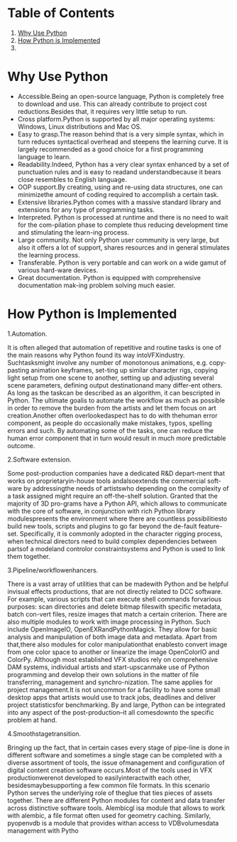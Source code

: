 
# Table of Contents

1.  [Why Use Python](#org161f8f6)
2.  [How Python is Implemented](#orgbf5812c)
3.  [](#org5c94c1c)



<a id="org161f8f6"></a>

# Why Use Python

-   Accessible.Being an open-source language, Python is completely free to download and use. This can already contribute to project cost reductions.Besides that, it requires very little setup to run.
-   Cross platform.Python is supported by all major operating systems: Windows, Linux distributions and Mac OS.
-   Easy to grasp.The reason behind that is a very simple syntax, which in turn reduces syntactical overhead and steepens the learning curve. It is largely recommended as a good choice for a first programming language to learn.
-   Readability.Indeed, Python has a very clear syntax enhanced by a set of punctuation rules and is easy to readand understandbecause it bears close resembles to English language.
-   OOP support.By creating, using and re-using data structures, one can minimizethe amount of coding required to accomplish a certain task.
-   Extensive libraries.Python comes with a massive standard library and extensions for any type of programming tasks.
-   Interpreted. Python is processed at runtime and there is no need to wait for the com-pilation phase to complete thus reducing development time and stimulating the learn-ing process.
-   Large community. Not only Python user community is very large, but also it offers a lot of support, shares resources and in general stimulates the learning process.
-   Transferable. Python is very portable and can work on a wide gamut of various hard-ware devices.
-   Great documentation. Python is equipped with comprehensive documentation mak-ing problem solving much easier.


<a id="orgbf5812c"></a>

# How Python is Implemented

1.Automation. 

It is often alleged that automation of repetitive and routine tasks is one of the main reasons why Python found its way intoVFXindustry. Suchtasksmight involve any number of monotonous animations, e.g. copy-pasting animation       keyframes, set-ting up similar character rigs, copying light setup from one scene to another, setting up and adjusting several scene parameters, defining output destinationand many differ-ent others. As long as the taskcan be described as an algorithm, it can bescripted in Python. The ultimate goalis to automate the workflow as much as possible in order to remove the burden from the artists and let them focus on art creation.Another often overlookedaspect has to do with thehuman error component, as people do occasionally make mistakes, typos, spelling errors and such. By automating some of the tasks, one can reduce the human error component that in turn would result in much more predictable outcome.

2.Software extension.

Some post-production companies have a dedicated R&D depart-ment that works on proprietaryin-house tools andalsoextends the commercial soft-ware  by  addressingthe needs of artistswho  depending  on the  complexity  of  a  task assigned might require an off-the-shelf solution. Granted that the majority of 3D pro-grams have a Python API, which allows to communicate with the core of software, in conjunction with rich Python library modulespresents the environment where there are countless possibilitiesto build new tools, scripts and plugins to go far beyond the de-fault feature-set. Specifically, it is commonly adopted in the character rigging process, when  technical  directors  need  to  build  complex  dependencies  between  partsof  a modeland controlor constraintsystems and Python is used to link them together.

3.Pipeline/workflowenhancers. 

There is a vast array of utilities that can be madewith Python and be helpful invisual effects productions, that are not directly related to DCC software. For example, various scripts that can execute shell commands forvarious purposes: scan directories and delete bitmap fileswith specific metadata, batch con-vert files, resize images that match a certain criterion. There are also multiple modules to work with image processing in Python. Such include OpenImageIO, OpenEXRandPythonMagick. They allow for basic analysis and manipulation of both image data and metadata. Apart from that,there also modules for color manipulationthat enablesto convert image from one color space to another or linearize the image OpenColorIO and ColorPy. Although most established VFX studios rely on comprehensive DAM systems,  individual  artists  and start-upscanmake  use  of  Python  programming and develop their own solutions in the matter of file transferring, management and synchro-nization. The same applies for project management.It is not uncommon for a facility to have some small desktop apps that artists would use to track jobs, deadlines and deliver project statisticsfor benchmarking. By and large, Python can be integrated into any aspect of the post-production–it all comesdownto the specific problem at hand.

4.Smoothstagetransition. 

Bringing up the fact, that in certain cases every stage of pipe-line is done in different software and sometimes a single stage can be completed with a  diverse  assortment  of  tools, the  issue  ofmanagement  and  configuration  of  digital content creation software occurs.Most of the tools used in VFX productionwerenot developed to easilyinteractwith each other, besidesmaybesupporting a few common file  formats. In  this  scenario  Python  serves  the  underlying  role  of theglue  that  ties pieces of  assets together.  There  are  different  Python  modules  for  content  and  data transfer  across distinctive  software  tools.  Alembicgl  isa module  that  allows  to  work with alembic, a file format often used for geometry caching. Similarly, pyopenvdb is a module that provides withan access to VDBvolumesdata management with Pytho


<a id="org5c94c1c"></a>

# 

